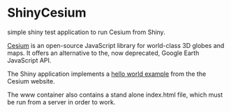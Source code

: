 # ShinyCesium

simple shiny test application to run Cesium from Shiny. 

[Cesium](http://cesiumjs.org/index.html) is an open-source JavaScript library for world-class 3D globes and maps. It offers an alternative to the, now deprecated, Google Earth JavaScript API.   

The Shiny application implements a [hello world example](http://cesiumjs.org/tutorials/cesium-up-and-running/#hello-again-world) from the the Cesium website.

The www container also contains a stand alone index.html file, which must be run from a server in order to work. 




